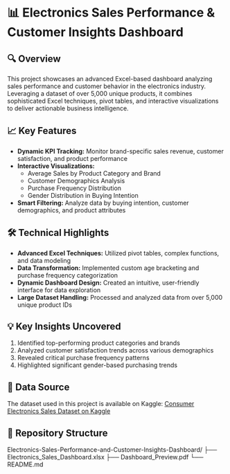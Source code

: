 # 📊 Electronics Sales Performance & Customer Insights Dashboard

## 🔍 Overview
This project showcases an advanced Excel-based dashboard analyzing sales performance and customer
 behavior in the electronics industry. Leveraging a dataset of over 5,000 unique products, it combines 
 sophisticated Excel techniques, pivot tables, and interactive visualizations to deliver actionable business intelligence.


## 📈 Key Features
- **Dynamic KPI Tracking:** Monitor brand-specific sales revenue, customer satisfaction, and product performance
- **Interactive Visualizations:** 
  - Average Sales by Product Category and Brand
  - Customer Demographics Analysis
  - Purchase Frequency Distribution
  - Gender Distribution in Buying Intention
- **Smart Filtering:** Analyze data by buying intention, customer demographics, and product attributes

## 🛠️ Technical Highlights
- **Advanced Excel Techniques:** Utilized pivot tables, complex functions, and data modeling
- **Data Transformation:** Implemented custom age bracketing and purchase frequency categorization
- **Dynamic Dashboard Design:** Created an intuitive, user-friendly interface for data exploration
- **Large Dataset Handling:** Processed and analyzed data from over 5,000 unique product IDs

## 💡 Key Insights Uncovered
1. Identified top-performing product categories and brands
2. Analyzed customer satisfaction trends across various demographics
3. Revealed critical purchase frequency patterns
4. Highlighted significant gender-based purchasing trends


## 🔗 Data Source
The dataset used in this project is available on Kaggle:
[Consumer Electronics Sales Dataset on Kaggle](https://www.kaggle.com/datasets/rabieelkharoua/consumer-electronics-sales-dataset/data)

## 📁 Repository Structure
Electronics-Sales-Performance-and-Customer-Insights-Dashboard/
├── Electronics_Sales_Dashboard.xlsx
├── Dashboard_Preview.pdf
└── README.md

